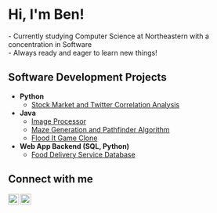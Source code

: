 <h1>Hi, I'm Ben!</h1>
- Currently studying Computer Science at Northeastern with a concentration in Software</br>
- Always ready and eager to learn new things!

<h2>Software Development Projects</h2>

- <b>Python</b>
  - [Stock Market and Twitter Correlation Analysis](https://github.com/benaronow/Stock-Market-and-Twitter-Correlation-Analysis)
- <b>Java</b>
  - [Image Processor](https://github.com/benaronow/Image-Processor)
  - [Maze Generation and Pathfinder Algorithm](https://github.com/benaronow/Maze-Generation-and-Pathfinder-Algorithm)
  - [Flood It Game Clone](https://github.com/benaronow/Flood-It-Game-Clone)
- <b>Web App Backend (SQL, Python)</b>
  - [Food Delivery Service Database](https://github.com/benaronow/Food-Delivery-Service-Database)

<h2>Connect with me</h2>

[<img align="left" alt="BenAronow | Gmail" width="22px" src="https://cdn.jsdelivr.net/npm/simple-icons@v3/icons/gmail.svg" />][gmail]
[<img align="left" alt="BenAronow | LinkedIn" width="22px" src="https://cdn.jsdelivr.net/npm/simple-icons@v3/icons/linkedin.svg" />][linkedin]

[gmail]: mailto:benaronow227@gmail.com
[linkedin]: https://linkedin.com/in/benaronow

<!--
**joshmadakor1/joshmadakor1** is a ✨ _special_ ✨ repository because its `README.md` (this file) appears on your GitHub profile.

Here are some ideas to get you started:

- 🔭 I’m currently working on ...
- 🌱 I’m currently learning ...
- 👯 I’m looking to collaborate on ...
- 🤔 I’m looking for help with ...
- 💬 Ask me about ...
- 📫 How to reach me: ...
- 😄 Pronouns: ...
- ⚡ Fun fact: ...
-->
